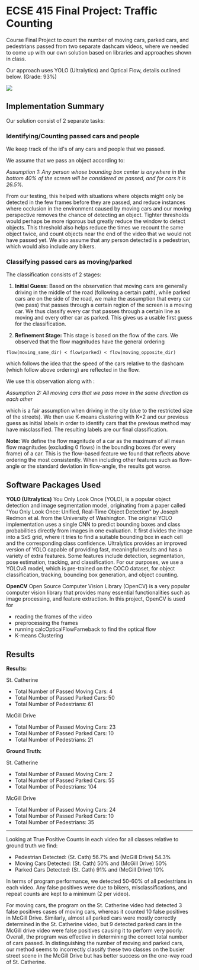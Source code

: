 # **ECSE 415 Final Project: Traffic Counting**

Course Final Project to count the number of moving cars, parked cars, and pedestrians passed from two separate dashcam videos, where we needed to come up with our own solution based on libraries and approaches shown in class. 

Our approach uses YOLO (Ultralytics) and Optical Flow, details outlined below. (Grade: 93%)

![](optical_flow.gif)
## Implementation Summary

Our solution consist of 2 separate tasks:

### **Identifying/Counting passed cars and people**

We keep track of the id's of any cars and people that we passed.

We assume that we pass an object according to:

*Assumption 1: Any person whose bounding box center is anywhere in the bottom 40% of the screen will be considered as passed, and for cars it is 26.5%.*

 From our testing, this helped with situations where objects might only be detected in the few frames before they are passed, and reduce instances where occlusion in the environment caused by moving cars and our moving perspective removes the chance of detecting an object. Tighter thresholds would perhaps be more rigorous but greatly reduce the window to detect objects. This threshold also helps reduce the times we recount the same object twice, and count objects near the end of the video that we would not have passed yet. We also assume that any person detected is a pedestrian, which would also include any bikers.

### **Classifying passed cars as moving/parked**

The classification consists of 2 stages:

1.   **Initial Guess:**
  Based on the observation that moving cars are generally driving in the middle of the road (following a certain path), while parked cars are on the side of the road, we make the assumption that every car (we pass) that passes through a certain region of the screen is a moving car. We thus classify every car that passes through a certain line as moving and every other car as parked. This gives us a usable first guess for the classification.

2.   **Refinement Stage:**
This stage is based on the flow of the cars. We observed that the flow magnitudes have the general ordering
```
flow(moving_same_dir) < flow(parked) < flow(moving_opposite_dir)
```

which follows the idea that the speed of the cars relative to the dashcam (which follow above ordering) are reflected in the flow.

We use this observation along with :

*Assumption 2: All moving cars that we pass move in the same direction as each other*

which is a fair assumption when driving in the city (due to the restricted size of the streets). We then use K-means clustering with K=2 and our previous guess as initial labels in order to identify cars that the previous method may have misclassified. The resulting labels are our final classification.

**Note:** We define the flow magnitude of a car as the maximum of all mean flow magnitudes (excluding 0 flows) in the bounding boxes (for every frame) of a car. This is the flow-based feature we found that reflects above ordering the most consistently. When including other features such as flow-angle or the standard deviation in flow-angle, the results got worse.

## Software Packages Used
**YOLO (Ultralytics)**
You Only Look Once (YOLO), is a popular object detection and image segmentation model, originating from a paper called "You Only Look Once: Unified, Real-Time Object Detection" by Joseph Redmon et al. from the University of Washington. The original YOLO implementation uses a single CNN to predict bounding boxes and class probabilities directly from images in one evaluation. It first divides the image into a SxS grid, where it tries to find a suitable bounding box in each cell and the corresponding class confidence. Ultralytics provides an improved version of YOLO capable of providing fast, meaningful results and has a variety of extra features. Some features include detection, segmentation, pose estimation, tracking, and classification. For our purposes, we use a YOLOv8 model, which is pre-trained on the COCO dataset, for object classification, tracking, bounding box generation, and object counting.

**OpenCV**
Open Source Computer Vision Library (OpenCV) is a very popular computer vision library that provides many essential functionalities such as image processing, and feature extraction. In this project, OpenCV is used for
* reading the frames of the video
* preprocessing the frames
* running calcOpticalFlowFarneback to find the optical flow
* K-means Clustering

## Results

**Results:**

St. Catherine
* Total Number of Passed Moving Cars: 4
* Total Number of Passed Parked Cars: 50
* Total Number of Pedestrians: 61

McGill Drive
* Total Number of Passed Moving Cars: 23
* Total Number of Passed Parked Cars: 10
* Total Number of Pedestrians: 21


**Ground Truth:**

St. Catherine
* Total Number of Passed Moving Cars: 2
* Total Number of Passed Parked Cars: 55
* Total Number of Pedestrians: 104

McGill Drive
* Total Number of Passed Moving Cars: 24
* Total Number of Passed Parked Cars: 10
* Total Number of Pedestrians: 35

---------------------------------------

Looking at True Positive Counts in each video for all classes relative to ground truth we find:

* Pedestrian Detected: (St. Cath) 56.7% and (McGill Drive) 54.3%
* Moving Cars Detected: (St. Cath) 50% and (McGill Drive) 50%
* Parked Cars Detected: (St. Cath) 91% and (McGill Drive) 10%

In terms of program performance, we detected 50-60% of all pedestrians in each video. Any false positives were due to bikers, misclassifications, and repeat counts are kept to a minimum (2 per video). 

For moving cars, the program on the St. Catherine video had detected 3 false positives cases of moving cars, whereas it counted 10 false positives in McGill Drive. Similarly, almost all parked cars were mostly correctly determined in the St. Catherine video, but 9 detected parked cars in the McGill drive video were false positives causing it to perform very poorly. Overall, the program was effective in determining the correct total number of cars passed. In distinguishing the number of moving and parked cars, our method seems to incorrectly classify these two classes on the busier street scene in the McGill Drive but has better success on the one-way road of St. Catherine.